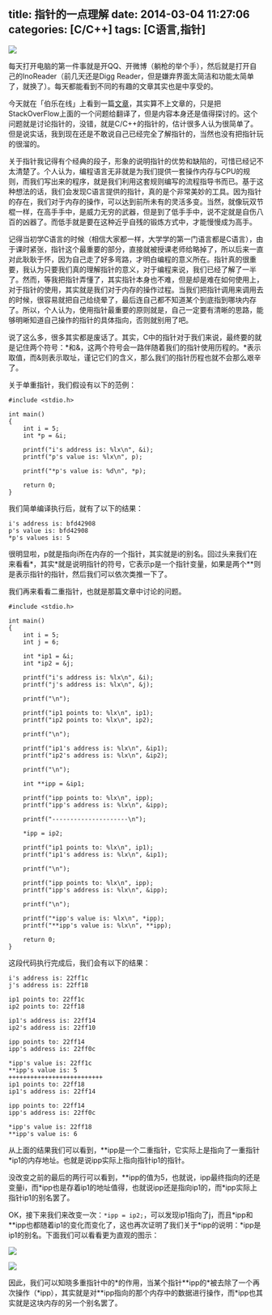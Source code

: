 title: 指针的一点理解
date: 2014-03-04 11:27:06
categories: [C/C++]
tags: [C语言,指针]
---
![](/img/2014/03/04/compiler.jpg)

每天打开电脑的第一件事就是开QQ、开微博（躺枪的举个手），然后就是打开自己的InoReader（前几天还是Digg Reader，但是嫌弃界面太简洁和功能太简单了，就换了）。每天都能看到不同的有趣的文章其实也是中享受的。

今天就在「伯乐在线」上看到一篇[文章](http://blog.jobbole.com/60647/)，其实算不上文章的，只是把StackOverFlow上面的一个问题给翻译了，但是内容本身还是值得探讨的。这个问题就是讨论指针的，没错，就是C/C++的指针的，估计很多人认为很简单了。但是说实话，我到现在还是不敢说自己已经完全了解指针的，当然也没有把指针玩的很溜的。

<!--more-->

关于指针我记得有个经典的段子，形象的说明指针的优势和缺陷的，可惜已经记不太清楚了。个人认为，编程语言无非就是为我们提供一套操作内存与CPU的规则，而我们写出来的程序，就是我们利用这套规则编写的流程指导书而已。基于这种想法的话，我们会发现C语言提供的指针，真的是个非常美妙的工具。因为指针的存在，我们对于内存的操作，可以达到前所未有的灵活多变。当然，就像玩双节棍一样，在高手手中，是威力无穷的武器，但是到了低手手中，说不定就是自伤八百的凶器了。而低手就是要在这种近乎自残的锻炼方式中，才能慢慢成为高手。

记得当初学C语言的时候（相信大家都一样，大学学的第一门语言都是C语言），由于课时紧张，指针这个最重要的部分，直接就被授课老师给略掉了，所以后来一直对此耿耿于怀，因为自己走了好多弯路，才明白编程的意义所在。指针真的很重要，我认为只要我们真的理解指针的意义，对于编程来说，我们已经了解了一半了。然而，等我把指针弄懂了，其实指针本身也不难，但是却是难在如何使用上，对于指针的使用，其实就是我们对于内存的操作过程。当我们把指针调用来调用去的时候，很容易就把自己给绕晕了，最后连自己都不知道某个到底指到哪块内存了。所以，个人认为，使用指针最重要的原则就是，自己一定要有清晰的思路，能够明晰知道自己操作的指针的具体指向，否则就别用了吧。

说了这么多，很多其实都是废话了。其实，C中的指针对于我们来说，最终要的就是记住两个符号：\*和&，这两个符号会一路伴随着我们的指针使用历程的。\*表示取值，而&则表示取址，谨记它们的含义，那么我们的指针历程也就不会那么艰辛了。

关于单重指针，我们假设有以下的范例：

```
#include <stdio.h>

int main()
{
	int i = 5;
	int *p = &i;

	printf("i's address is: %lx\n", &i);
	printf("p's value is: %lx\n", p);

	printf("*p's value is: %d\n", *p);

	return 0;
}
```

我们简单编译执行后，就有了以下的结果：

```
i's address is: bfd42908  
p's value is: bfd42908	
*p's values is: 5
```

很明显啦，p就是指向i所在内存的一个指针，其实就是i的别名。回过头来我们在来看看\*，其实\*就是说明指针的符号，它表示p是一个指针变量，如果是两个\*\*则是表示指针的指针，然后我们可以依次类推一下了。

我们再来看看二重指针，也就是那篇文章中讨论的问题。

```
#include <stdio.h>

int main()
{
	int i = 5;
	int j = 6;

	int *ip1 = &i;
	int *ip2 = &j;

	printf("i's address is: %lx\n", &i);
	printf("j's address is: %lx\n", &j);

	printf("\n");

	printf("ip1 points to: %lx\n", ip1);
	printf("ip2 points to: %lx\n", ip2);

	printf("\n");

	printf("ip1's address is: %lx\n", &ip1);
	printf("ip2's address is: %lx\n", &ip2);

	printf("\n");

	int **ipp = &ip1;

	printf("ipp points to: %lx\n", ipp);
	printf("ipp's address is: %lx\n", &ipp);

	printf("---------------------\n");

	*ipp = ip2;

	printf("ip1 points to: %lx\n", ip1);
	printf("ip1's address is: %lx\n", &ip1);

	printf("\n");

	printf("ipp points to: %lx\n", ipp);
	printf("ipp's address is: %lx\n", &ipp);

	printf("\n");

	printf("*ipp's value is: %lx\n", *ipp);
	printf("**ipp's value is: %lx\n", **ipp);

	return 0;
}

```

这段代码执行完成后，我们会有以下的结果：

```
i's address is: 22ff1c  
j's address is: 22ff18	

ip1 points to: 22ff1c	
ip2 points to: 22ff18	

ip1's address is: 22ff14	
ip2's address is: 22ff10	

ipp points to: 22ff14	
ipp's address is: 22ff0c

*ipp's value is: 22ff1c  
**ipp's value is: 5	
++++++++++++++++++++++++++ 
ip1 points to: 22ff18  
ip1's address is: 22ff14  

ipp points to: 22ff14  
ipp's address is: 22ff0c  

*ipp's value is: 22ff18  
**ipp's value is: 6
```

从上面的结果我们可以看到，\*\*ipp是一个二重指针，它实际上是指向了一重指针\*ip1的内存地址。也就是说ipp实际上指向指针ip1的指针。

没改变之前的最后的两行可以看到，\*\*ipp的值为5，也就说，ipp最终指向的还是变量i，而\*ipp也是存着ip1的地址值得，也就说ipp还是指向ip1的，而\*ipp实际上指针ip1的别名罢了。

OK，接下来我们来改变一次：`*ipp = ip2;`，可以发现ip1指向了j，而且\*ipp和\*\*ipp也都随着ip1的变化而变化了，这也再次证明了我们关于\*ipp的说明：\*ipp是ip1的别名。下面我们可以看看更为直观的图示：

![](/img/2014/03/04/a.gif)

![](/img/2014/03/04/b.gif)

因此，我们可以知晓多重指针中的\*的作用，当某个指针\*\*ipp的\*被去除了一个再次操作（\*ipp），其实就是对\*\*ipp指向的那个内存中的数据进行操作，而\*ipp也其实就是这块内存的另一个别名罢了。